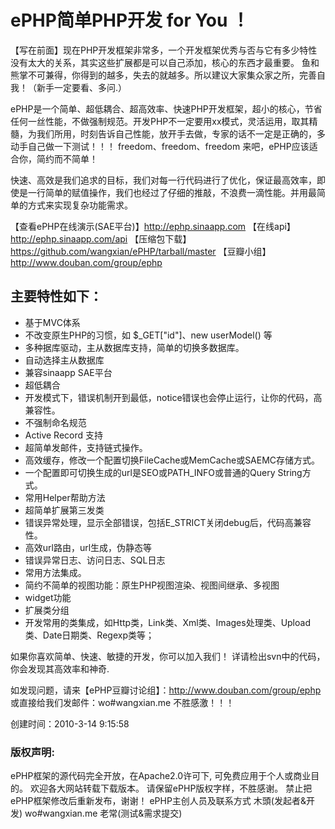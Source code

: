 # ePHP简单PHP开发 for You ！
【写在前面】现在PHP开发框架非常多，一个开发框架优秀与否与它有多少特性没有太大的关系，其实这些扩展都是可以自己添加，核心的东西才最重要。 鱼和熊掌不可兼得，你得到的越多，失去的就越多。所以建议大家集众家之所，完善自我！（新手一定要看、多问.）

ePHP是一个简单、超低耦合、超高效率、快速PHP开发框架，超小的核心，节省任何一丝性能，不做强制规范。开发PHP不一定要用xx模式，灵活运用，取其精髓，为我们所用，时刻告诉自己性能，放开手去做，专家的话不一定是正确的，多动手自己做一下测试！！！
freedom、freedom、freedom 来吧，ePHP应该适合你，简约而不简单！

快速、高效是我们追求的目标，我们对每一行代码进行了优化，保证最高效率，即使是一行简单的赋值操作，我们也经过了仔细的推敲，不浪费一滴性能。并用最简单的方式来实现复杂功能需求。

【查看ePHP在线演示(SAE平台)】http://ephp.sinaapp.com
【在线api】http://ephp.sinaapp.com/api
【压缩包下载】https://github.com/wangxian/ePHP/tarball/master
【豆瓣小组】http://www.douban.com/group/ephp

## 主要特性如下：
* 基于MVC体系
* 不改变原生PHP的习惯，如 $_GET["id"]、new userModel() 等
* 多种据库驱动，主从数据库支持，简单的切换多数据库。
* 自动选择主从数据库
* 兼容sinaapp SAE平台
* 超低耦合
* 开发模式下，错误机制开到最低，notice错误也会停止运行，让你的代码，高兼容性。
* 不强制命名规范
* Active Record 支持
* 超简单发邮件，支持链式操作。
* 高效缓存，修改一个配置切换FileCache或MemCache或SAEMC存储方式。
* 一个配置即可切换生成的url是SEO或PATH_INFO或普通的Query String方式。
* 常用Helper帮助方法
* 超简单扩展第三发类
* 错误异常处理，显示全部错误，包括E_STRICT关闭debug后，代码高兼容性。
* 高效url路由，url生成，伪静态等
* 错误异常日志、访问日志、SQL日志
* 常用方法集成。
* 简约不简单的视图功能：原生PHP视图渲染、视图间继承、多视图
* widget功能
* 扩展类分组
* 开发常用的类集成，如Http类，Link类、Xml类、Images处理类、Upload类、Date日期类、Regexp类等；

如果你喜欢简单、快速、敏捷的开发，你可以加入我们！
详请检出svn中的代码，你会发现其高效率和神奇.

如发现问题，请来【ePHP豆瓣讨论组】：http://www.douban.com/group/ephp
或直接给我们发邮件：wo#wangxian.me
不胜感激！！！


创建时间：2010-3-14 9:15:58

### 版权声明:
ePHP框架的源代码完全开放，在Apache2.0许可下, 可免费应用于个人或商业目的。
欢迎各大网站转载下载版本。
请保留ePHP版权字样，不胜感谢。
禁止把ePHP框架修改后重新发布，谢谢！
ePHP主创人员及联系方式
木頭(发起者&开发) wo#wangxian.me
老常(测试&需求提交)
